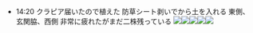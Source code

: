 
- 14:20 
	クラピア届いたので植えた
	防草シート剥いでから土を入れる
	東側、玄関脇、西側
	非常に疲れたがまだ二株残っている
	![](Pasted%20Image%2020240910141928.jpeg)![](Pasted%20Image%2020240910141935.jpeg)![](Pasted%20Image%2020240910141948.jpeg)![](Pasted%20Image%2020240910141952.jpeg)![](Pasted%20Image%2020240910141957.jpeg) 